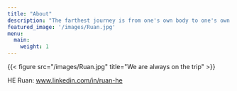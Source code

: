 ```yaml
---
title: "About"
description: "The farthest journey is from one's own body to one's own heart, and from one person's heart to another's. Strength is not about not shedding a tear in the face of sadness, but rather wiping away the tears and facing the future with a smile. — Valley of the Wind / Hayao Miyazaki "
featured_image: '/images/Ruan.jpg'
menu:
  main:
    weight: 1
---
```

{{< figure src="/images/Ruan.jpg" title="We are always on the trip" >}}

HE Ruan: www.linkedin.com/in/ruan-he

